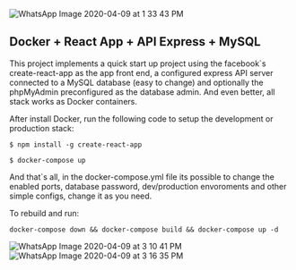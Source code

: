 ![WhatsApp Image 2020-04-09 at 1 33 43 PM](https://user-images.githubusercontent.com/57304597/82047626-1c6bdd00-9681-11ea-89fd-7e7e9f8d5f19.jpeg)

## Docker + React App + API Express + MySQL

This project implements a quick start up project using the facebook`s create-react-app as the app front end,
a configured express API server connected to a MySQL database (easy to change) and optionally the phpMyAdmin
preconfigured as the database admin. And even better, all stack works as Docker containers.

After install Docker, run the following code to setup the development or production stack:

````
$ npm install -g create-react-app  

$ docker-compose up
````

And that`s all, in the docker-compose.yml file its possible to change the enabled ports, database password, dev/production envoroments and other simple configs, change it as you need.


To rebuild and run:

```
docker-compose down && docker-compose build && docker-compose up -d
```
![WhatsApp Image 2020-04-09 at 3 10 41 PM](https://user-images.githubusercontent.com/57304597/82052778-34942a00-968a-11ea-929b-f5b6fa7483fb.jpeg)
![WhatsApp Image 2020-04-09 at 3 16 35 PM](https://user-images.githubusercontent.com/57304597/82052791-39f17480-968a-11ea-842b-81d5319b532d.jpeg)
